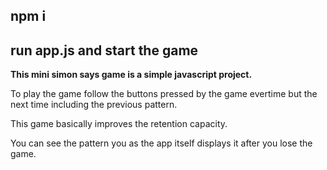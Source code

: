 <h2>npm i </h2>
<h2> run app.js and start the game</h2>
<p><b>This mini simon says game is a simple javascript project.</b></p>
<p>To play the game follow the buttons pressed by the game evertime but the next time including the previous pattern.</p>
<p>This game basically improves the retention capacity.</p>
<p>You can see the pattern you as the app itself displays it after you lose the game.</p>
